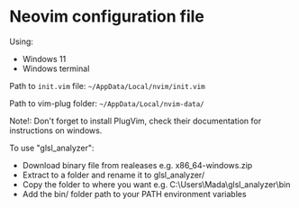 # Neovim configuration file

Using:

- Windows 11
- Windows terminal

Path to `init.vim` file: `~/AppData/Local/nvim/init.vim`

Path to vim-plug folder: `~/AppData/Local/nvim-data/`

Note!: Don't forget to install PlugVim, check their documentation for instructions on windows.

To use "glsl_analyzer":
- Download binary file from realeases e.g. x86_64-windows.zip
- Extract to a folder and rename it to glsl_analyzer/
- Copy the folder to where you want e.g. C:\Users\Mada\glsl_analyzer\bin
- Add the bin/ folder path to your PATH environment variables

